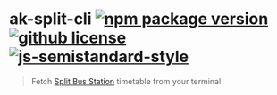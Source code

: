 # ak-split-cli [![npm package version](https://img.shields.io/npm/v/ak-split-cli.svg)](https://npm.im/ak-split-cli) [![github license](https://img.shields.io/github/license/vladimyr/ak-split-cli.svg)](https://github.com/vladimyr/ak-split-cli/blob/master/LICENSE) [![js-semistandard-style](https://img.shields.io/badge/code%20style-semistandard-brightgreen.svg)](https://github.com/Flet/semistandard)

>Fetch [Split Bus Station](http://www.ak-split.hr/vozni-red/) timetable from your terminal


